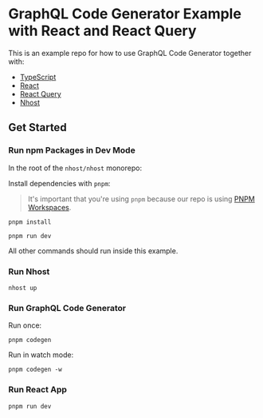# GraphQL Code Generator Example with React and React Query

This is an example repo for how to use GraphQL Code Generator together with:

- [TypeScript](https://www.typescriptlang.org/)
- [React](https://reactjs.org/)
- [React Query](https://react-query-v3.tanstack.com/)
- [Nhost](http://nhost.io/)

## Get Started

### Run npm Packages in Dev Mode

In the root of the `nhost/nhost` monorepo:

Install dependencies with `pnpm`:

> It's important that you're using `pnpm` because our repo is using [PNPM Workspaces](https://pnpm.io/workspaces).

```
pnpm install
```

```
pnpm run dev
```

All other commands should run inside this example.

### Run Nhost

```
nhost up
```

### Run GraphQL Code Generator

Run once:

```
pnpm codegen
```

Run in watch mode:

```
pnpm codegen -w
```

### Run React App

```
pnpm run dev
```
